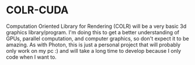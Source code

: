 # COLR-CUDA
Computation Oriented Library for Rendering (COLR) will be a very basic 3d graphics library/program.
I'm doing this to get a better understanding of GPUs, parallel computation, and computer graphics, so don't expect it to be amazing.
As with Photon, this is just a personal project that will probably only work on my pc :) and will take a long time to develop because I only code when I want to.
